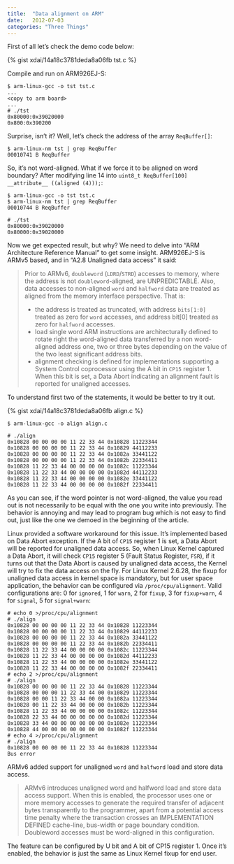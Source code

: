 ```yaml
---
title:  "Data alignment on ARM"
date:   2012-07-03
categories: "Three Things"
---
```

First of all let’s check the demo code below:

{% gist xdai/14a18c3781deda8a06fb tst.c %}

Compile and run on ARM926EJ-S:

~~~
$ arm-linux-gcc -o tst tst.c
...
<copy to arm board>
...
# ./tst
0x80000:0x39020000
0x800:0x390200
~~~

Surprise, isn’t it? Well, let’s check the address of the array
`ReqBuffer[]`:

~~~
$ arm-linux-nm tst | grep ReqBuffer
00010741 B ReqBuffer
~~~

So, it’s not word-aligned. What if we force it to be aligned on word
boundary? After modifying line 14 into `uint8_t ReqBuffer[100]
__attribute__ ((aligned (4)));`:

~~~
$ arm-linux-gcc -o tst tst.c
$ arm-linux-nm tst | grep ReqBuffer
00010744 B ReqBuffer

# ./tst
0x80000:0x39020000
0x80000:0x39020000
~~~

Now we get expected result, but why? We need to delve into “ARM
Architecture Reference Manual” to get some insight. ARM926EJ-S is
ARMv5 based, and in “A2.8 Unaligned data access” it said:

> Prior to ARMv6, `doubleword` (`LDRD`/`STRD`) accesses to memory,
> where the address is not `doubleword`-aligned, are
> UNPREDICTABLE. Also, data accesses to non-aligned `word` and
> `halfword` data are treated as aligned from the memory interface
> perspective. That is:
>
> * the address is treated as truncated, with address `bits[1:0]`
>   treated as zero for `word` accesses, and address bit[0] treated as
>   zero for `halfword` accesses.
> * load single word ARM instructions are architecturally defined to
>   rotate right the word-aligned data transferred by a non
>   word-aligned address one, two or three bytes depending on the
>   value of the two least significant address bits.
> * alignment checking is defined for implementations supporting a
>   System Control coprocessor using the A bit in `CP15`
>   register 1. When this bit is set, a Data Abort indicating an
>   alignment fault is reported for unaligned accesses.

To understand first two of the statements, it would be better to try
it out.

{% gist xdai/14a18c3781deda8a06fb align.c %}

~~~
$ arm-linux-gcc -o align align.c

# ./align
0x10828 00 00 00 00 11 22 33 44 0x10828 11223344
0x10828 00 00 00 00 11 22 33 44 0x10829 44112233
0x10828 00 00 00 00 11 22 33 44 0x1082a 33441122
0x10828 00 00 00 00 11 22 33 44 0x1082b 22334411
0x10828 11 22 33 44 00 00 00 00 0x1082c 11223344
0x10828 11 22 33 44 00 00 00 00 0x1082d 44112233
0x10828 11 22 33 44 00 00 00 00 0x1082e 33441122
0x10828 11 22 33 44 00 00 00 00 0x1082f 22334411
~~~

As you can see, if the word pointer is not word-aligned, the value you
read out is not necessarily to be equal with the one you write into
previously. The behavior is annoying and may lead to program bug which
is not easy to find out, just like the one we demoed in the beginning
of the article.

Linux provided a software workaround for this issue. It’s implemented
based on Data Abort exception. If the A bit of `CP15` register 1 is
set, a Data Abort will be reported for unaligned data access. So, when
Linux Kernel captured a Data Abort, it will check `CP15` register 5
(Fault Status Register, `FSR`), if it turns out that the Data Abort is
caused by unaligned data access, the Kernel will try to fix the data
access on the fly. For Linux Kernel 2.6.28, the fixup for unaligned
data access in kernel space is mandatory, but for user space
application, the behavior can be configured via
`/proc/cpu/alignment`. Valid configurations are: 0 for `ignored`, 1
for `warn`, 2 for `fixup`, 3 for `fixup+warn`, 4 for `signal`, 5 for
`signal+warn`:

~~~
# echo 0 >/proc/cpu/alignment
# ./align
0x10828 00 00 00 00 11 22 33 44 0x10828 11223344
0x10828 00 00 00 00 11 22 33 44 0x10829 44112233
0x10828 00 00 00 00 11 22 33 44 0x1082a 33441122
0x10828 00 00 00 00 11 22 33 44 0x1082b 22334411
0x10828 11 22 33 44 00 00 00 00 0x1082c 11223344
0x10828 11 22 33 44 00 00 00 00 0x1082d 44112233
0x10828 11 22 33 44 00 00 00 00 0x1082e 33441122
0x10828 11 22 33 44 00 00 00 00 0x1082f 22334411
# echo 2 >/proc/cpu/alignment
# ./align
0x10828 00 00 00 00 11 22 33 44 0x10828 11223344
0x10828 00 00 00 11 22 33 44 00 0x10829 11223344
0x10828 00 00 11 22 33 44 00 00 0x1082a 11223344
0x10828 00 11 22 33 44 00 00 00 0x1082b 11223344
0x10828 11 22 33 44 00 00 00 00 0x1082c 11223344
0x10828 22 33 44 00 00 00 00 00 0x1082d 11223344
0x10828 33 44 00 00 00 00 00 00 0x1082e 11223344
0x10828 44 00 00 00 00 00 00 00 0x1082f 11223344
# echo 4 >/proc/cpu/alignment
# ./align
0x10828 00 00 00 00 11 22 33 44 0x10828 11223344
Bus error
~~~

ARMv6 added support for unaligned `word` and `halfword` load and store
data access.

> ARMv6 introduces unaligned word and halfword load and store data
> access support. When this is enabled, the processor uses one or more
> memory accesses to generate the required transfer of adjacent bytes
> transparently to the programmer, apart from a potential access time
> penalty where the transaction crosses an IMPLEMENTATION DEFINED
> cache-line, bus-width or page boundary condition. Doubleword
> accesses must be word-aligned in this configuration.

The feature can be configured by U bit and A bit of CP15
register 1. Once it’s enabled, the behavior is just the same as Linux
Kernel fixup for end user.
